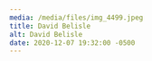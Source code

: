 ```yaml
---
media: /media/files/img_4499.jpeg
title: David Belisle
alt: David Belisle
date: 2020-12-07 19:32:00 -0500
---
```

